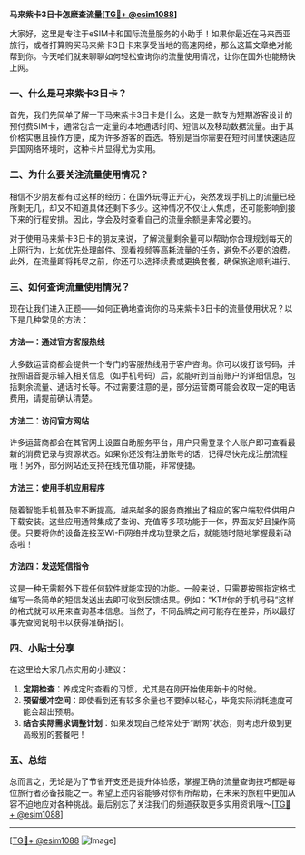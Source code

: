 **马来紫卡3日卡怎麽查流量[[TG💪+ @esim1088](https://t.me/s/esim1088)]**

大家好，这里是专注于eSIM卡和国际流量服务的小助手！如果你最近在马来西亚旅行，或者打算购买马来紫卡3日卡来享受当地的高速网络，那么这篇文章绝对能帮到你。今天咱们就来聊聊如何轻松查询你的流量使用情况，让你在国外也能畅快上网。

### 一、什么是马来紫卡3日卡？

首先，我们先简单了解一下马来紫卡3日卡是什么。这是一款专为短期游客设计的预付费SIM卡，通常包含一定量的本地通话时间、短信以及移动数据流量。由于其价格实惠且操作方便，成为许多游客的首选。特别是当你需要在短时间里快速适应异国网络环境时，这种卡片显得尤为实用。

### 二、为什么要关注流量使用情况？

相信不少朋友都有过这样的经历：在国外玩得正开心，突然发现手机上的流量已经所剩无几，却又不知道具体还剩下多少。这种情况不仅让人焦虑，还可能影响到接下来的行程安排。因此，学会及时查看自己的流量余额是非常必要的。

对于使用马来紫卡3日卡的朋友来说，了解流量剩余量可以帮助你合理规划每天的上网行为，比如优先处理邮件、观看视频等高耗流量的任务，避免不必要的浪费。此外，在流量即将耗尽之前，你还可以选择续费或更换套餐，确保旅途顺利进行。

### 三、如何查询流量使用情况？

现在让我们进入正题——如何正确地查询你的马来紫卡3日卡的流量使用状况？以下是几种常见的方法：

#### 方法一：通过官方客服热线

大多数运营商都会提供一个专门的客服热线用于客户咨询。你可以拨打该号码，并按照语音提示输入相关信息（如手机号码）后，就能听到当前账户的详细信息，包括剩余流量、通话时长等。不过需要注意的是，部分运营商可能会收取一定的电话费用，请提前确认清楚。

#### 方法二：访问官方网站

许多运营商都会在其官网上设置自助服务平台，用户只需登录个人账户即可查看最新的消费记录与资源状态。如果你还没有注册账号的话，记得尽快完成注册流程哦！另外，部分网站还支持在线充值功能，非常便捷。

#### 方法三：使用手机应用程序

随着智能手机普及率不断提高，越来越多的服务商推出了相应的客户端软件供用户下载安装。这些应用通常集成了查询、充值等多项功能于一体，界面友好且操作简便。只要将你的设备连接至Wi-Fi网络并成功登录之后，就能随时随地掌握最新动态啦！

#### 方法四：发送短信指令

这是一种无需额外下载任何软件就能实现的功能。一般来说，只需要按照指定格式编写一条简单的短信发送出去即可收到反馈结果。例如：“KT#你的手机号码”这样的格式就可以用来查询基本信息。当然了，不同品牌之间可能存在差异，所以最好事先查阅说明书以获得准确指引。

### 四、小贴士分享

在这里给大家几点实用的小建议：
1. **定期检查**：养成定时查看的习惯，尤其是在刚开始使用新卡的时候。
2. **预留缓冲空间**：即使看到还有较多余量也不要掉以轻心，毕竟实际消耗速度可能会超出预期。
3. **结合实际需求调整计划**：如果发现自己经常处于“断网”状态，则考虑升级到更高级别的套餐吧！

### 五、总结

总而言之，无论是为了节省开支还是提升体验感，掌握正确的流量查询技巧都是每位旅行者必备技能之一。希望上述内容能够对你有所帮助，在未来的旅程中更加从容不迫地应对各种挑战。最后别忘了关注我们的频道获取更多实用资讯哦～[[TG💪+ @esim1088](https://t.me/s/esim1088)]

---

[[TG💪+ @esim1088](https://t.me/s/esim1088) ![Image](https://i.postimg.cc/4NQfJmqS/Snipaste-2025-05-13-00-14-12.png)]